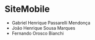 # SiteMobile

- Gabriel Henrique Passarelli Mendonça
- João Henrique Sousa Marques
- Fernando Orosco Bianchi
